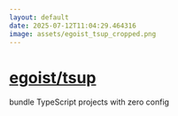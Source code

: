 ```yaml
---
layout: default
date: 2025-07-12T11:04:29.464316
image: assets/egoist_tsup_cropped.png
---
```


# [egoist/tsup](https://github.com/egoist/tsup)

bundle TypeScript projects with zero config
